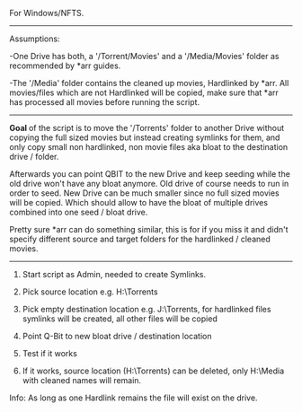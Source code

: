 For Windows/NFTS.
_____________________________________________________________________________________________________
Assumptions: 

-One Drive has both, a '/Torrent/Movies' and a '/Media/Movies' folder as recommended by *arr guides.

-The '/Media' folder contains the cleaned up movies, Hardlinked by *arr. All movies/files which are not Hardlinked will be copied, make sure that *arr has processed all movies before running the script.

_____________________________________________________________________________________________________
<b> Goal </b> of the script is to move the '/Torrents' folder to another Drive without copying the full sized movies but instead creating symlinks for them,
and only copy small non hardlinked, non movie files aka bloat to the destination drive / folder.

Afterwards you can point QBIT to the new Drive and keep seeding while the old drive won't have any bloat anymore. Old drive of course needs to run in order to seed.
New Drive can be much smaller since no full sized movies will be copied. Which should allow to have the bloat of multiple drives combined into one seed / bloat drive.

Pretty sure *arr can do something similar, this is for if you miss it and didn't specify different source and target folders for the hardlinked / cleaned movies.

_____________________________________________________________________________________________________

1. Start script as Admin, needed to create Symlinks.

2. Pick source location e.g. H:\Torrents
3. Pick empty destination location e.g. J:\Torrents, for hardlinked files symlinks will be created, all other files will be copied

4. Point Q-Bit to new bloat drive / destination location
5. Test if it works

6. If it works, source location (H:\Torrents) can be deleted, only H:\Media with cleaned names will remain.

Info: As long as one Hardlink remains the file will exist on the drive.
